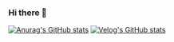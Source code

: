 ### Hi there 👋
[![Anurag's GitHub stats](https://github-readme-stats.vercel.app/api?username=devpcjin)](https://github.com/devpcjin/github-readme-stats)
[![Velog's GitHub stats](https://velog-readme-stats.vercel.app/api/badge?name=eungyeole)](https://velog.io/@pc_jin) 
<!--
**devpcjin/devpcjin** is a ✨ _special_ ✨ repository because its `README.md` (this file) appears on your GitHub profile.

Here are some ideas to get you started:

- 🔭 I’m currently working on ...
- 🌱 I’m currently learning ...
- 👯 I’m looking to collaborate on ...
- 🤔 I’m looking for help with ...
- 💬 Ask me about ...
- 📫 How to reach me: ...
- 😄 Pronouns: ...
- ⚡ Fun fact: ...
-->
